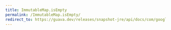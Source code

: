 ```yaml
---
title: ImmutableMap.isEmpty
permalink: /ImmutableMap.isEmpty/
redirect_to: https://guava.dev/releases/snapshot-jre/api/docs/com/google/common/collect/ImmutableMap.html#isEmpty--
---
```

